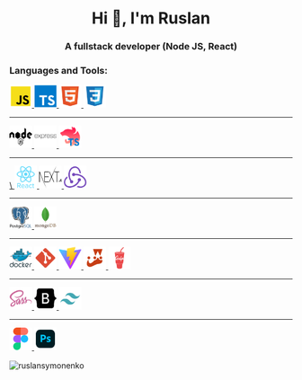 <h1 align="center">Hi 👋, I'm Ruslan</h1>
<h3 align="center">A fullstack developer (Node JS, React)</h3>

<p align="left">
</p>

<h3 align="left">Languages and Tools:</h3>
<p align="left">
  <p>
    <a href="https://developer.mozilla.org/en-US/docs/Web/JavaScript" target="_blank" rel="noreferrer"> 
      <img src="./assets/js.svg" alt="javascript" width="40" height="40"/>
    </a>
    <a href="https://www.typescriptlang.org/" target="_blank" rel="noreferrer"> 
      <img src="./assets/typescript.svg" alt="typescritp" width="40" height="40"/>
    </a>
    <a href="https://www.w3.org/html/" target="_blank" rel="noreferrer"> 
      <img src="./assets/html.svg" alt="html" width="40" height="40"/>
   </a> 
    <a href="https://www.w3schools.com/css/" target="_blank" rel="noreferrer"> 
      <img src="./assets/css.svg" alt="css" width="40" height="40"/>
    </a>
  </p>

  <hr>

  <p>
    <a href="https://nodejs.org" target="_blank" rel="noreferrer"> 
      <img src="./assets/node.svg" alt="node js" width="40" height="40"/>
    </a>
    <a href="https://expressjs.com" target="_blank" rel="noreferrer"> 
      <img src="./assets/express.svg" alt="express js" width="40" height="40"/>
    </a>
    <a href="https://nestjs.com/" target="_blank" rel="noreferrer">
      <img src="./assets/nest.svg" alt="nest" width="40" height="40"/>
    </a>
  </p>

  <hr>

  <p>
    <a href="https://reactjs.org/" target="_blank" rel="noreferrer">\
      <img src="./assets/react.svg" alt="react" width="40" height="40"/>
    </a>
    <a href="https://nextjs.org/" target="_blank" rel="noreferrer"> 
      <img src="./assets/nextjs.svg" alt="next js" width="40" height="40"/>
    </a>
    <a href="https://redux.js.org" target="_blank" rel="noreferrer"> 
      <img src="./assets/redux.svg" alt="redux" width="40" height="40"/>
    </a>
  </p>
  
  <hr>

  <p>
    <a href="https://www.postgresql.org" target="_blank" rel="noreferrer"> 
      <img src="./assets/postgresql.svg" alt="postgres" width="40" height="40"/>
    </a>
    <a href="https://www.mongodb.com/" target="_blank" rel="noreferrer"> 
      <img src="./assets/mongodb.svg" alt="moango db" width="40" height="40"/>
    </a>
  </p>

  <hr>

  <p>
    <a href="https://www.docker.com/" target="_blank" rel="noreferrer"> 
      <img src="./assets/docker.svg" alt="docker" width="40" height="40"/>
    </a>
    <a href="https://git-scm.com/" target="_blank" rel="noreferrer"> 
      <img src="./assets/git.svg" alt="git" width="40" height="40"/>
    </a>
    <a href="https://vite.dev/" target="_blank" rel="noreferrer"> 
      <img src="./assets/vitejs.svg" alt="vite" width="40" height="40"/>
    </a>
    <a href="https://jestjs.io" target="_blank" rel="noreferrer"> 
      <img src="./assets/jest.svg" alt="jest" width="40" height="40"/>
    </a> 
    <a href="https://gulpjs.com" target="_blank" rel="noreferrer"> 
      <img src="./assets/gulp.svg" alt="gulp" width="40" height="40"/>
    </a>
  </p>

  <hr>

  <p>
    <a href="https://sass-lang.com" target="_blank" rel="noreferrer"> 
      <img src="./assets/sass.svg" alt="sass" width="40" height="40"/>
    </a> 
    <a href="https://getbootstrap.com" target="_blank" rel="noreferrer"> 
      <img src="./assets/bootstrap.svg" alt="bootstrap" width="40" height="40"/>
    </a>
    <a href="https://tailwindcss.com/" target="_blank" rel="noreferrer"> 
      <img src="./assets/tailwind.svg" alt="taiwlind" width="40" height="40"/>
    </a>
  </p>

  <hr>

  <p>
    <a href="https://www.figma.com/" target="_blank" rel="noreferrer"> 
      <img src="./assets/figma.svg" alt="figma" width="40" height="40"/>
    </a> 
    <a href="https://www.photoshop.com/en" target="_blank" rel="noreferrer"> 
      <img src="./assets/ps.svg" alt="p[hotoshop" width="40" height="40"/>
    </a> 
  </p>




<p><img align="center" src="https://github-readme-stats.vercel.app/api/top-langs?username=ruslansymonenko&show_icons=true&locale=en&layout=compact" alt="ruslansymonenko" /></p>



